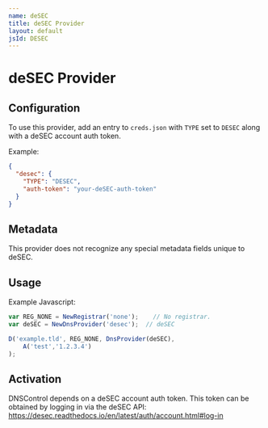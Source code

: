 ```yaml
---
name: deSEC
title: deSEC Provider
layout: default
jsId: DESEC
---
```

# deSEC Provider
## Configuration

To use this provider, add an entry to `creds.json` with `TYPE` set to `DESEC`
along with a deSEC account auth token.

Example:

```json
{
  "desec": {
    "TYPE": "DESEC",
    "auth-token": "your-deSEC-auth-token"
  }
}
```

## Metadata
This provider does not recognize any special metadata fields unique to deSEC.

## Usage
Example Javascript:

```js
var REG_NONE = NewRegistrar('none');    // No registrar.
var deSEC = NewDnsProvider('desec');  // deSEC

D('example.tld', REG_NONE, DnsProvider(deSEC),
    A('test','1.2.3.4')
);
```

## Activation
DNSControl depends on a deSEC account auth token.
This token can be obtained by logging in via the deSEC API: https://desec.readthedocs.io/en/latest/auth/account.html#log-in
